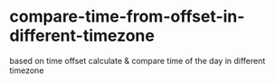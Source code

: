 # compare-time-from-offset-in-different-timezone
based on time offset calculate &amp; compare time of the day in different timezone
